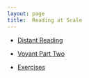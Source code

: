 ```yaml
---
layout: page
title:  Reading at Scale
---
```

* [Distant Reading](/textanalysiscoursebook/book/reading-at-scale/distant-reading)

* [Voyant Part Two](/textanalysiscoursebook/book/reading-at-scale/voyant-part-two)

* [Exercises](/textanalysiscoursebook/book/reading-at-scale/exercises)